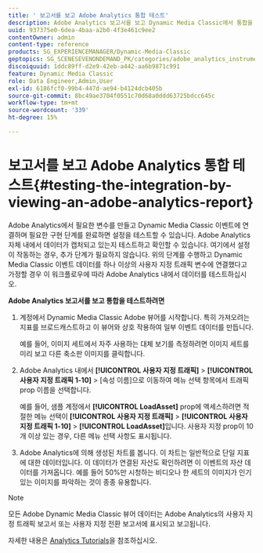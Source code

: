 ```yaml
---
title: ' 보고서를 보고 Adobe Analytics 통합 테스트'
description: Adobe Analytics 보고서를 보고 Dynamic Media Classic에서 통합을 테스트하는 방법을 알아봅니다.
uuid: 937375e0-6dea-4baa-a2b0-4f3e461c9ee2
contentOwner: admin
content-type: reference
products: SG_EXPERIENCEMANAGER/Dynamic-Media-Classic
geptopics: SG_SCENESEVENONDEMAND_PK/categories/adobe_analytics_instrumentation_kit
discoiquuid: 1ddc89ff-d2e9-42eb-a442-aa6b9871c991
feature: Dynamic Media Classic
role: Data Engineer,Admin,User
exl-id: 6186fcf0-99b4-447d-ae94-b4124dcb405b
source-git-commit: 8bc49ae3704f0551c70d68a0ddd63725bdcc645c
workflow-type: tm+mt
source-wordcount: '339'
ht-degree: 15%

---
```


#  보고서를 보고 Adobe Analytics 통합 테스트{#testing-the-integration-by-viewing-an-adobe-analytics-report}

Adobe Analytics에서 필요한 변수를 만들고 Dynamic Media Classic 이벤트에 연결하며 필요한 구현 단계를 완료하면 설정을 테스트할 수 있습니다. Adobe Analytics 자체 내에서 데이터가 캡처되고 있는지 테스트하고 확인할 수 있습니다. 여기에서 설정이 작동하는 경우, 추가 단계가 필요하지 않습니다. 위의 단계를 수행하고 Dynamic Media Classic 이벤트 데이터를 하나 이상의 사용자 지정 트래픽 변수에 연결했다고 가정할 경우 이 워크플로우에 따라 Adobe Analytics 내에서 데이터를 테스트하십시오.

**Adobe Analytics 보고서를 보고 통합을 테스트하려면**

1. 계정에서 Dynamic Media Classic Adobe 뷰어를 시작합니다. 특히 가져오려는 지표를 브로드캐스트하고 이 뷰어와 상호 작용하여 일부 이벤트 데이터를 만듭니다.

   예를 들어, 이미지 세트에서 자주 사용하는 대체 보기를 측정하려면 이미지 세트를 미리 보고 다른 축소판 이미지를 클릭합니다.

1. Adobe Analytics 내에서 **[!UICONTROL 사용자 지정 트래픽]** > **[!UICONTROL 사용자 지정 트래픽 1-10]** > [속성 이름]으로 이동하여 메뉴 선택 항목에서 트래픽 prop 이름을 선택합니다.

   예를 들어, 샘플 계정에서 **[!UICONTROL LoadAsset]** prop에 액세스하려면 적절한 메뉴 선택이 **[!UICONTROL 사용자 지정 트래픽]** > **[!UICONTROL 사용자 지정 트래픽 1-10]** > **[!UICONTROL LoadAsset]**&#x200B;입니다. 사용자 지정 prop이 10개 이상 있는 경우, 다른 메뉴 선택 사항도 표시됩니다.

1. Adobe Analytics에 의해 생성된 차트를 봅니다. 이 차트는 일반적으로 단일 지표에 대한 데이터입니다. 이 데이터가 연결된 자산도 확인하려면 이 이벤트의 자산 데이터를 가져옵니다. 예를 들어 50%만 시청하는 비디오나 한 세트의 이미지가 인기 있는 이미지를 파악하는 것이 종종 유용합니다.

>[!NOTE]
>
>모든 Adobe Dynamic Media Classic 뷰어 데이터는 Adobe Analytics의 사용자 지정 트래픽 보고서 또는 사용자 지정 전환 보고서에 표시되고 보고됩니다.

자세한 내용은 [Analytics Tutorials](https://experienceleague.adobe.com/docs/analytics-learn/tutorials/overview.html)을 참조하십시오.